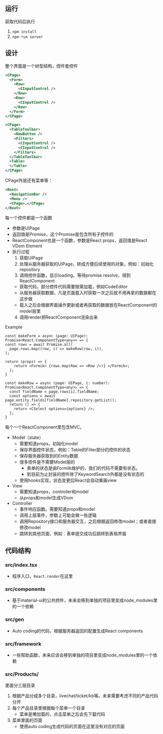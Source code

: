 ## 运行
获取代码后执行
1. `npm install`
2. `npm run server`

## 设计

整个界面是一个树型结构，控件套控件
```xml
<CPage>
  <Form>
    <Row>
      <CInputControl />
    </Row>
    <Row>
      <CInputControl />
    </Row>
  </Form>
</CPage>
```

```xml
<CPage>
  <TableToolbar>
    <NewButton />
    <Filters>
      <CInputControl />
      <CInputControl />
    </Filters>
  </TableToolbar>
  <Table>
  </Table>
</CPage>
```

CPage外层还有菜单等：
```xml
<Root>
  <NavigationBar />
  <Menu />
  <CPage>…</CPage>
</Root>
```

每一个控件都是一个函数
* 参数是UIPage
* 返回值是Promise<ReactComponent>，这个Promise是包含所有子控件的
* ReactComponent也是一个函数，参数是React props，返回值是React VDom Element
* 执行过程
  1. 获取UIPage
  2. 处理从服务器获取的UIPage，转成方便后续使用的对象，例如：初始化repository
  3. 调用控件函数，显示loading，等待promise resolve，得到ReactComponent
    * 获取代码，部分控件代码需要按需加载，例如CodeEditor
    * 从服务器获取数据，凡是页面载入时获取一次之后就不用再拿的数据都在这步做
    * 载入之后会根据界面操作更新或者再获取的数据放在ReactComponent的model层里
  4. 调用render把ReactComponent渲染出来

Example
```tsx
const makeForm = async (page: UIPage): Promise<React.ComponentType<any>> => {
const rows = await Promise.all(
  page.rows.map((row, i) => makeRow(row, i)),
);

return (props) => {
    return <Formik> {rows.map(Row => <Row />)} </Formik>;
  };
}

const makeRow = async (page: UIPage, i: number): Promise<React.ComponentType<any>> => {
  const fieldName = page.rows[i].fieldName;
  const options = await page.entity.fields[fieldName].repository.getList();
  return () => {
    return <CSelect options={options} />;
  };
}
```
        

每个一个ReactComponent里包含MVC。
* Model（state）
  * 需要知道props，初始化model
  * 保存界面控件状态，例如：Table的Filter部分的控件的状态
  * 保存服务器获取到的Entity数据
  * 很多控件是不需要Model层的
    * 表单的状态是由Formilk维护的，我们的代码不需要有状态。
    * 到目前为止封装的控件除了KeywordSearch外都是没有状态的
  * 使用hooks实现，状态变更后React会自动重画view
* View
  * 需要知道props，controller和model
  * 从props和model生成VDom 
* Controller
  * 事件响应函数。需要知道props和model
  * 调用上层事件，参数上可能会做一些逻辑
  * 调用Repository接口和服务器交互，之后根据返回修改model；或者直接修改model
  * 跳转到其他页面，例如：表单提交成功后跳转到表格界面

## 代码结构

### src/index.tsx
* 程序入口，`React.render`在这里

### src/components
* 基于material-ui的公共控件，未来会移到单独的项目里变成node_modules里的一个依赖

### src/gen
* Auto coding的代码，根据服务器返回的配置生成React components

### src/framework
* 一些帮助函数，未来应该会移到单独的项目里变成node_modules里的一个依赖

### src/Products/
里面分三层目录
1. 根据产品分成多个目录，livechat/ticket/kb等。未来需要考虑不同的产品代码分开
2. 每个产品目录里根据每个菜单一个目录
    * 菜单是懒加载的，点击菜单之后会先下载代码
3. 菜单里面的页面
    * 使用auto coding生成代码的页面在这里没有对应的页面
